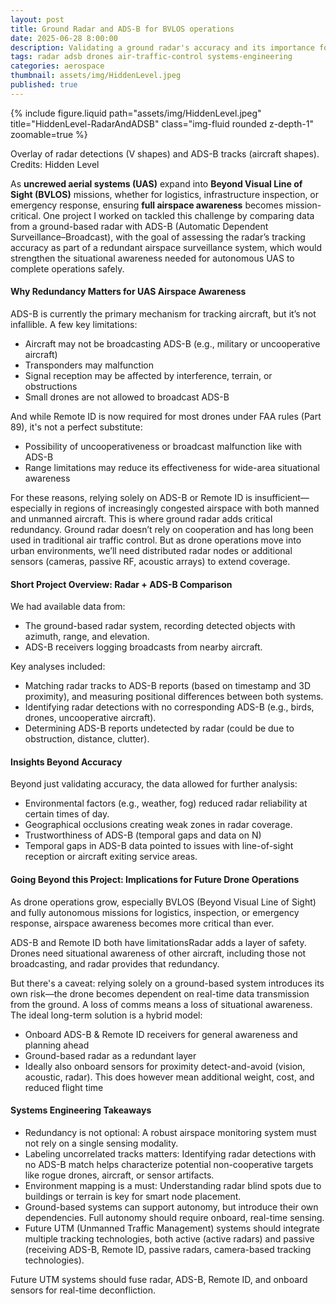 ```yaml
---
layout: post
title: Ground Radar and ADS-B for BVLOS operations
date: 2025-06-28 8:00:00
description: Validating a ground radar's accuracy and its importance for BVLOS drone operations
tags: radar adsb drones air-traffic-control systems-engineering
categories: aerospace
thumbnail: assets/img/HiddenLevel.jpeg
published: true
---
```



{% include figure.liquid path="assets/img/HiddenLevel.jpeg" title="HiddenLevel-RadarAndADSB" class="img-fluid rounded z-depth-1" zoomable=true %}

<p class="text-muted text-center mt-2">Overlay of radar detections (V shapes) and ADS-B tracks (aircraft shapes). Credits: Hidden Level</p>


As **uncrewed aerial systems (UAS)** expand into **Beyond Visual Line of Sight (BVLOS)** missions, whether for logistics, infrastructure inspection, or emergency response, ensuring **full airspace awareness** becomes mission-critical. One project I worked on tackled this challenge by comparing data from a ground-based radar with ADS-B (Automatic Dependent Surveillance–Broadcast), with the goal of assessing the radar’s tracking accuracy as part of a redundant airspace surveillance system, which would strengthen the situational awareness needed for autonomous UAS to complete operations safely.


#### Why Redundancy Matters for UAS Airspace Awareness
ADS-B is currently the primary mechanism for tracking aircraft, but it’s not infallible. A few key limitations:

- Aircraft may not be broadcasting ADS-B (e.g., military or uncooperative aircraft)
- Transponders may malfunction
- Signal reception may be affected by interference, terrain, or obstructions
- Small drones are not allowed to broadcast ADS-B

And while Remote ID is now required for most drones under FAA rules (Part 89), it's not a perfect substitute:

- Possibility of uncooperativeness or broadcast malfunction like with ADS-B
- Range limitations may reduce its effectiveness for wide-area situational awareness

For these reasons, relying solely on ADS-B or Remote ID is insufficient—especially in regions of increasingly congested airspace with both manned and unmanned aircraft. This is where ground radar adds critical redundancy. Ground radar doesn’t rely on cooperation and has long been used in traditional air traffic control. But as drone operations move into urban environments, we’ll need distributed radar nodes or additional sensors (cameras, passive RF, acoustic arrays) to extend coverage.


#### Short Project Overview: Radar + ADS-B Comparison
We had available data from:

- The ground-based radar system, recording detected objects with azimuth, range, and elevation.
- ADS-B receivers logging broadcasts from nearby aircraft.


Key analyses included:

- Matching radar tracks to ADS-B reports (based on timestamp and 3D proximity), and measuring positional differences between both systems.
- Identifying radar detections with no corresponding ADS-B (e.g., birds, drones, uncooperative aircraft).
- Determining ADS-B reports undetected by radar (could be due to obstruction, distance, clutter).


#### Insights Beyond Accuracy

Beyond just validating accuracy, the data allowed for further analysis:

- Environmental factors (e.g., weather, fog) reduced radar reliability at certain times of day.
- Geographical occlusions creating weak zones in radar coverage.
- Trustworthiness of ADS-B (temporal gaps and data on N)
- Temporal gaps in ADS-B data pointed to issues with line-of-sight reception or aircraft exiting service areas.


#### Going Beyond this Project: Implications for Future Drone Operations


As drone operations grow, especially BVLOS (Beyond Visual Line of Sight) and fully autonomous missions for logistics, inspection, or emergency response, airspace awareness becomes more critical than ever.

ADS-B and Remote ID both have limitationsRadar adds a layer of safety. Drones need situational awareness of other aircraft, including those not broadcasting, and radar provides that redundancy.

But there's a caveat: relying solely on a ground-based system introduces its own risk—the drone becomes dependent on real-time data transmission from the ground. A loss of comms means a loss of situational awareness. The ideal long-term solution is a hybrid model:

- Onboard ADS-B & Remote ID receivers for general awareness and planning ahead
- Ground-based radar as a redundant layer
- Ideally also onboard sensors for proximity detect-and-avoid (vision, acoustic, radar). This does however mean additional weight, cost, and reduced flight time

#### Systems Engineering Takeaways

- Redundancy is not optional: A robust airspace monitoring system must not rely on a single sensing modality.
- Labeling uncorrelated tracks matters: Identifying radar detections with no ADS-B match helps characterize potential non-cooperative targets like rogue drones, aircraft, or sensor artifacts.
- Environment mapping is a must: Understanding radar blind spots due to buildings or terrain is key for smart node placement.
- Ground-based systems can support autonomy, but introduce their own dependencies. Full autonomy should require onboard, real-time sensing.
- Future UTM (Unmanned Traffic Management) systems should integrate multiple tracking technologies, both active (active radars) and passive (receiving ADS-B, Remote ID, passive radars, camera-based tracking technologies).


Future UTM systems should fuse radar, ADS-B, Remote ID, and onboard sensors for real-time deconfliction.

